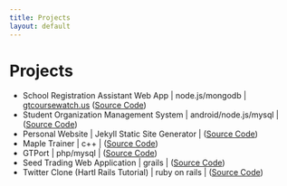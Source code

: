 ```yaml
---
title: Projects
layout: default
---
```


# Projects
-	School Registration Assistant Web App &#124; node.js/mongodb &#124; [gtcoursewatch.us](http://www.gtcoursewatch.us) ([Source Code](https://github.com/vi-s/gtcw))
-	Student Organization Management System &#124; android/node.js/mysql &#124; ([Source Code](https://github.com/TeamStingers/StudentOrgManager))
-	Personal Website &#124; Jekyll Static Site Generator &#124; ([Source Code](https://github.com/vi-s/vi-s.github.io))
-	Maple Trainer &#124; c++ &#124; ([Source Code](https://github.com/vi-s/MapleTrainer))
-	GTPort &#124; php/mysql &#124; ([Source Code](https://github.com/vi-s/gtport))
-	Seed Trading Web Application &#124; grails &#124; ([Source Code](https://code.google.com/p/seedbank/))
- Twitter Clone (Hartl Rails Tutorial) &#124; ruby on rails &#124; ([Source Code](https://github.com/vi-s/sample_app))